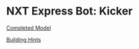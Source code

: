 # NXT Express Bot: Kicker

[Completed Model](http://nxtprograms.com/9797/express-bot/pdf/ExpressBot-Kicker.pdf)

[Building Hints](http://nxtprograms.com/9797/express-bot/pdf/ExpressBot-KickerAndLongArm-Hints.pdf)
